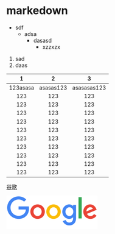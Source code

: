 # markedown
+ sdf
   + adsa
        + dasasd
            + xzzxzx

1. sad
1. daas

1  |  2| 3
:---:|:---:|:---:
123asasa|asasas123|asasasas123
123|123|123
123|123|123
123|123|123
123|123|123
123|123|123
123|123|123
123|123|123
123|123|123
123|123|123
123|123|123

[谷歌](https://www.google.com.hk/search?newwindow=1&safe=strict&ei=1HXRW5fKDdS7rQG1s5bgBg&q=Java+httprequest%E5%8C%85+%E6%A8%A1%E6%8B%9Fpost%E8%AF%B7%E6%B1%82&oq=Java+httprequest%E5%8C%85+%E6%A8%A1%E6%8B%9Fpost%E8%AF%B7%E6%B1%82&gs_l=psy-ab.3...1208411.1224299.0.1224881.45.33.0.0.0.0.0.0..0.0....0...1c.1j4.64.psy-ab..45.0.0....0.gAgm2pDhnSs)

![loser](googlelogo_color_120x44dp.png)

